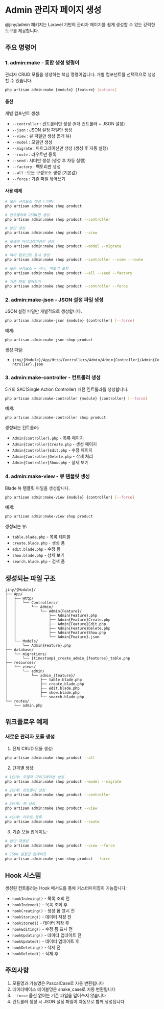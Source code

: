 # Admin 관리자 페이지 생성

@jiny/admin 패키지는 Laravel 기반의 관리자 페이지를 쉽게 생성할 수 있는 강력한 도구를 제공합니다.

## 주요 명령어

### 1. admin:make - 통합 생성 명령어

관리자 CRUD 모듈을 생성하는 핵심 명령어입니다. 개별 컴포넌트를 선택적으로 생성할 수 있습니다.

```bash
php artisan admin:make {module} {feature} [options]
```

#### 옵션

개별 컴포넌트 생성:
- `--controller` : 컨트롤러만 생성 (5개 컨트롤러 + JSON 설정)
- `--json` : JSON 설정 파일만 생성
- `--view` : 뷰 파일만 생성 (5개 뷰)
- `--model` : 모델만 생성
- `--migrate` : 마이그레이션만 생성 (생성 후 자동 실행)
- `--route` : 라우트만 등록
- `--seed` : 시더만 생성 (생성 후 자동 실행)
- `--factory` : 팩토리만 생성
- `--all` : 모든 구성요소 생성 (기본값)
- `--force` : 기존 파일 덮어쓰기

#### 사용 예제

```bash
# 모든 구성요소 생성 (기본)
php artisan admin:make shop product

# 컨트롤러와 JSON만 생성
php artisan admin:make shop product --controller

# 뷰만 생성
php artisan admin:make shop product --view

# 모델과 마이그레이션만 생성
php artisan admin:make shop product --model --migrate

# 여러 컴포넌트 동시 생성
php artisan admin:make shop product --controller --view --route

# 모든 구성요소 + 시더, 팩토리 포함
php artisan admin:make shop product --all --seed --factory

# 기존 파일 덮어쓰기
php artisan admin:make shop product --controller --force
```

### 2. admin:make-json - JSON 설정 파일 생성

JSON 설정 파일만 개별적으로 생성합니다.

```bash
php artisan admin:make-json {module} {controller} [--force]
```

예제:
```bash
php artisan admin:make-json shop product
```

생성 파일:
- `jiny/{Module}/App/Http/Controllers/Admin/Admin{Controller}/Admin{Controller}.json`

### 3. admin:make-controller - 컨트롤러 생성

5개의 SAC(Single Action Controller) 패턴 컨트롤러를 생성합니다.

```bash
php artisan admin:make-controller {module} {controller} [--force]
```

예제:
```bash
php artisan admin:make-controller shop product
```

생성되는 컨트롤러:
- `Admin{Controller}.php` - 목록 페이지
- `Admin{Controller}Create.php` - 생성 페이지
- `Admin{Controller}Edit.php` - 수정 페이지
- `Admin{Controller}Delete.php` - 삭제 처리
- `Admin{Controller}Show.php` - 상세 보기

### 4. admin:make-view - 뷰 템플릿 생성

Blade 뷰 템플릿 파일을 생성합니다.

```bash
php artisan admin:make-view {module} {controller} [--force]
```

예제:
```bash
php artisan admin:make-view shop product
```

생성되는 뷰:
- `table.blade.php` - 목록 테이블
- `create.blade.php` - 생성 폼
- `edit.blade.php` - 수정 폼
- `show.blade.php` - 상세 보기
- `search.blade.php` - 검색 폼

## 생성되는 파일 구조

```
jiny/{Module}/
├── App/
│   ├── Http/
│   │   └── Controllers/
│   │       └── Admin/
│   │           └── Admin{Feature}/
│   │               ├── Admin{Feature}.php
│   │               ├── Admin{Feature}Create.php
│   │               ├── Admin{Feature}Edit.php
│   │               ├── Admin{Feature}Delete.php
│   │               ├── Admin{Feature}Show.php
│   │               └── Admin{Feature}.json
│   └── Models/
│       └── Admin{Feature}.php
├── database/
│   └── migrations/
│       └── {timestamp}_create_admin_{features}_table.php
├── resources/
│   └── views/
│       └── admin/
│           └── admin_{feature}/
│               ├── table.blade.php
│               ├── create.blade.php
│               ├── edit.blade.php
│               ├── show.blade.php
│               └── search.blade.php
└── routes/
    └── admin.php
```

## 워크플로우 예제

### 새로운 관리자 모듈 생성

1. 전체 CRUD 모듈 생성:
```bash
php artisan admin:make shop product --all
```

2. 단계별 생성:
```bash
# 1단계: 모델과 마이그레이션 생성
php artisan admin:make shop product --model --migrate

# 2단계: 컨트롤러 생성
php artisan admin:make shop product --controller

# 3단계: 뷰 생성  
php artisan admin:make shop product --view

# 4단계: 라우트 등록
php artisan admin:make shop product --route
```

3. 기존 모듈 업데이트:
```bash
# 뷰만 재생성
php artisan admin:make shop product --view --force

# JSON 설정만 업데이트
php artisan admin:make-json shop product --force
```

## Hook 시스템

생성된 컨트롤러는 Hook 메서드를 통해 커스터마이징이 가능합니다:

- `hookIndexing()` - 목록 조회 전
- `hookIndexed()` - 목록 조회 후
- `hookCreating()` - 생성 폼 표시 전
- `hookStoring()` - 데이터 저장 전
- `hookStored()` - 데이터 저장 후
- `hookEditing()` - 수정 폼 표시 전
- `hookUpdating()` - 데이터 업데이트 전
- `hookUpdated()` - 데이터 업데이트 후
- `hookDeleting()` - 삭제 전
- `hookDeleted()` - 삭제 후

## 주의사항

1. 모듈명과 기능명은 PascalCase로 자동 변환됩니다
2. 데이터베이스 테이블명은 snake_case로 자동 변환됩니다
3. `--force` 옵션 없이는 기존 파일을 덮어쓰지 않습니다
4. 컨트롤러 생성 시 JSON 설정 파일이 자동으로 함께 생성됩니다